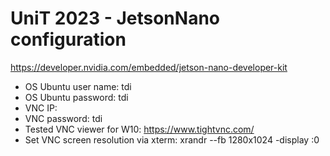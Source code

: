# UniT 2023 - JetsonNano configuration  

https://developer.nvidia.com/embedded/jetson-nano-developer-kit  
- OS Ubuntu user name: tdi  
- OS Ubuntu password: tdi  
- VNC IP:  
- VNC password: tdi 
- Tested VNC viewer for W10: https://www.tightvnc.com/    
- Set VNC screen resolution via xterm: xrandr --fb 1280x1024 -display :0  
